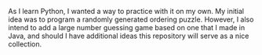 As I learn Python, I wanted a way to practice with it on my own. My initial idea was to program a randomly generated ordering puzzle. However, I also intend to add a large number guessing game based on one that I made in Java, and should I have additional ideas this repository will serve as a nice collection.